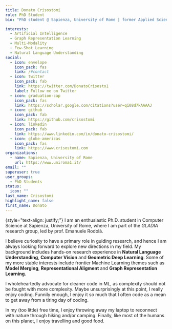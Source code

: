 ```yaml
---
title: Donato Crisostomi
role: PhD Student
bio: "PhD student @ Sapienza, University of Rome | former Applied Science intern @ Amazon Search, Luxembourg | former Research Science intern @ Amazon Alexa, Turin"

interests:
  - Artificial Intelligence
  - Graph Representation Learning
  - Multi-Modality
  - Few-Shot Learning
  - Natural Language Understanding
social:
  - icon: envelope
    icon_pack: fas
    link: /#contact
  - icon: twitter
    icon_pack: fab
    link: https://twitter.com/DonatoCrisosto1
    label: Follow me on Twitter
  - icon: graduation-cap
    icon_pack: fas
    link: https://scholar.google.com/citations?user=qi08d7kAAAAJ
  - icon: github
    icon_pack: fab
    link: https://github.com/crisostomi
  - icon: linkedin
    icon_pack: fab
    link: https://www.linkedin.com/in/donato-crisostomi/
  - icon: globe-americas
    icon_pack: fas
    link: https://www.crisostomi.com
organizations:
  - name: Sapienza, University of Rome
    url: https://www.uniroma1.it/
email: ""
superuser: true
user_groups:
  - PhD Students
status:
  icon: ""
last_name: Crisostomi
highlight_name: false
first_name: Donato
---
```



{style="text-align: justify;"}
I am an enthusiastic Ph.D. student in Computer Science at Sapienza, University of Rome, where I am part of the *GLADIA* research group, led by prof. Emanuele Rodolà.

I believe curiosity to have a primary role in guiding research, and hence I am always looking forward to explore new directions in my field. My background includes hands-on research experience in **Natural Language Understanding**, **Computer Vision** and **Geometric Deep Learning**. Some of my more stable interests include frontier Machine Learning themes such as **Model Merging**, **Representational Aligment** and **Graph Representation Learning**.

I wholeheartedly advocate for cleaner code in ML, as complexity should not be fought with more complexity. Maybe unsurprisingly at this point, I really enjoy coding. Funnily enough, I enjoy it so much that I often code as a mean to get away from a tiring day of coding.

In my (too little) free time, I enjoy throwing away my laptop to reconnect with nature through hiking and/or camping. Finally, like most of the humans on this planet, I enjoy travelling and good food.


